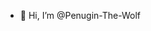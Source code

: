 - 👋 Hi, I’m @Penugin-The-Wolf

<!---
Penugin-The-Wolf/Penugin-The-Wolf is a ✨ special ✨ repository because its `README.md` (this file) appears on your GitHub profile.
You can click the Preview link to take a look at your changes.
--->
